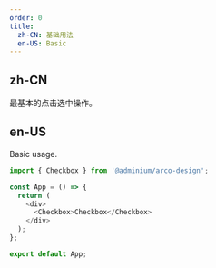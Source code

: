 ```yaml
---
order: 0
title:
  zh-CN: 基础用法
  en-US: Basic
---
```


## zh-CN

最基本的点击选中操作。

## en-US

Basic usage.


```js
import { Checkbox } from '@adminium/arco-design';

const App = () => {
  return (
    <div>
      <Checkbox>Checkbox</Checkbox>
    </div>
  );
};

export default App;
```
